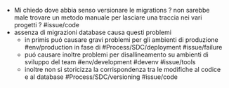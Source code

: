 - Mi chiedo dove abbia senso versionare le migrations ? non sarebbe male trovare un metodo manuale per lasciare una traccia nei vari progetti ? #issue/code
- assenza di migrazioni database causa questi problemi
	- in primis puó causare gravi problemi per gli ambienti di produzione #env/production in fase di #Process/SDC/deployment #issue/failure
	- puó causare inoltre problemi per disallineamento su ambienti di sviluppo del team #env/development #devenv #issue/tools
	- inoltre non si storicizza la corrispondenza tra le modifiche al codice e al database #Process/SDC/versioning #issue/code